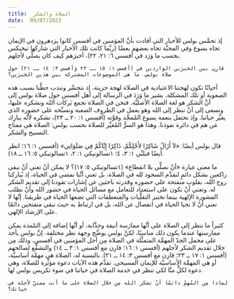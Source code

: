 ```yaml
---
title:  الصلاة والشكر
date:  09/07/2023
---
```


إذ تحمَّس بولس للأخبار التي أفادت بأنَّ المؤمنين في أفسس كانوا يزدهرون في الإيمان تجاه يسوع وفي المحبَّة تجاه بعضهم بعضًا (ربَّما كانت تلك الأخبار التي شاركها تيخيكس بحسب ما وَرَد في أفسس ٦: ٢١، ٢٢)، أخبرَهم كيف كان يصلِّي لأجلهم.

`قارِن بين الخبرَين الواردين في (أفسس ١: ١٥ ــ ٢٣ وَأفسس ٣: ١٤ ــ ٢١) حول صلاة بولس. ما هي الموضوعات المشتركة بين هذين الخبرَين؟`

أحيانًا تكون لهجتنا الاعتيادية في الصلاة لهجة حزينة، إذ نتحسَّر ونندب حظَّنا بسبب هذه الصعوبة أو تلك المشكلة. يشير ما وَرَدَ في الرسالة إلى أهل أفسس حول صلاة بولس إلى أنَّ الشكر هو لغة الصلاة الأصليَّة. فنحن في الصلاة نجمع بَركات الله ونشكره عليها، ونسعى إلى أنْ ننظر إلى الله وهو يعمل في الظروف الصعبة ونسبِّحه على حضوره الذي يغيِّر حياتنا. وإذ نحتفل بنعمة يسوع المُمجَّد وقوَّته (أفسس ١: ٢٠ ــ ٢٣)، نشكره لأنَّه يبارِك مَن هم في دائرة نفوذنا. وهذا هو السرُّ المُغيِّر للصلاة بحسب بولس: الصلاة هي مفتاح التسبيح والشكر.

قال بولس أيضًا: «لاَ أَزَالُ شَاكِرًا لأَجْلِكُمْ، ذَاكِرًا إِيَّاكُمْ فِي صَلَوَاتِي» (أفسس ١: ١٦؛ انظر أيضًا فيلبِّي ١: ٣، ٤؛ ١تسالونيكي ١: ٢، ١تسالونيكي ٥: ١٦ ــ ١٨).

ما معنى عبارة «أنْ نصلِّي بلا انقطاع» (١تسالونيكي ٥: ١٧)؟ لا يمكن أنْ تعني أنْ نبقى راكعين بشكل دائمٍ لنقدِّم السجود لله في الصلاة، بل تعني أنَّنا نمضي في الحياة، إذ يُباركنا روح الله، بقلوب منفتحة على حضوره وقدرته باحثين عن إشارات تقودنا إلى تقديم الشكر له. وتعني أنْ نكون على استعداد للتعامل مع مسائل الحياة في حضور الله وأنْ نطلب المشورة الإلهية بينما نختبر التقلُّبات والمنعطفات التي تضعها الحياة في طريقنا. إنَّها لا تعني أنْ لا نحيا الحياة في انفصال عن الله، بل في ارتباط به حيث نبقى منفتحين دائمًا على الإرشاد الإلهي.

كثيراً ما ننظر إلى الصلاة على أنَّها ممارَسة أنيقة وجذَّابة، أو أنَّها إضافة إلى التلمذة يمكن ممارستها عندما يكون ذلك مناسبًا، لكنَّ بولس يوضِّح وجهة نظر مختلفة. إنَّ بولس يأخذ على محمل الجدّ المهمَّة المتمثِّلة في الصلاة مِن أجل المؤمنين في أفسس، وذلك مِن خلال تقديم الشكر لأجلهم (أفسس ١: ١٦؛ قارِن مع أفسس ١: ٣ ــ ١٤) والتشفُّع لصالحهم (أفسس ١: ١٧ ــ ٢٣؛ قارِن مع أفسس ٣: ١٤ ــ ٢١). بالنسبة له، الصلاة هي مهمَّة أساسيَّة، أو هي المهمَّة الأساسيَّة للإيمان المسيحي. تقدِّم هذه الآيات دعوة مؤثِّرة للصلاة، وهي دعوة لكلٍّ منَّا لكي ننظر في خدمة الصلاة في حياتنا في ضوء تكريس بولس لها.

`لماذا مِن المُهمِّ دائمًا أنْ تشكر الله مِن خلال الصلاة على ما أنت ممتنّ لأجله في حياتك؟`